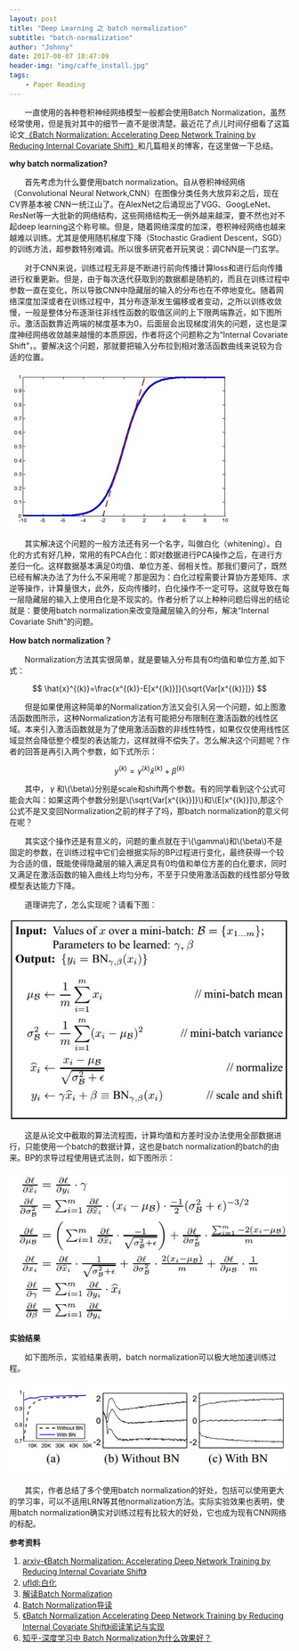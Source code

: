 ```yaml
---
layout: post
title: "Deep Learning 之 batch normalization"
subtitle: "batch-normalization"
author: "Johnny"
date: 2017-08-07 18:47:09
header-img: "img/caffe_install.jpg"
tags:
    - Paper Reading
---
```


&#160; &#160; &#160; &#160;一直使用的各种卷积神经网络模型一般都会使用Batch Normalization，虽然经常使用，但是我对其中的细节一直不是很清楚。最近花了点儿时间仔细看了这篇论文[《Batch Normalization: Accelerating Deep Network Training by Reducing Internal Covariate Shift》][1]和几篇相关的博客，在这里做一下总结。

**why batch normalization?**

&#160; &#160; &#160; &#160;首先考虑为什么要使用batch normalization。自从卷积神经网络（Convolutional Neural Network,CNN）在图像分类任务大放异彩之后，现在CV界基本被
CNN一统江山了。在AlexNet之后涌现出了VGG、GoogLeNet、ResNet等一大批新的网络结构，这些网络结构无一例外越来越深，要不然也对不起deep learning这个称号嘛。但是，随着网络深度的加深，卷积神经网络也越来越难以训练。尤其是使用随机梯度下降（Stochastic Gradient Descent，SGD）的训练方法，超参数特别难调。所以很多研究者开玩笑说：调CNN是一门玄学。

&#160; &#160; &#160; &#160;对于CNN来说，训练过程无非是不断进行前向传播计算loss和进行后向传播进行权重更新。但是，由于每次迭代获取到的数据都是随机的，而且在训练过程中参数一直在变化，所以导致CNN中隐藏层的输入的分布也在不停地变化。随着网络深度加深或者在训练过程中，其分布逐渐发生偏移或者变动，之所以训练收敛慢，一般是整体分布逐渐往非线性函数的取值区间的上下限两端靠近，如下图所示。激活函数靠近两端的梯度基本为0，后面层会出现梯度消失的问题，这也是深度神经网络收敛越来越慢的本质原因，作者将这个问题称之为“Internal Covariate Shift”，。要解决这个问题，那就要把输入分布拉到相对激活函数曲线来说较为合适的位置。

![java-javascript](/img/in-post/batch-normalization/ac.jpg)

&#160; &#160; &#160; &#160;其实解决这个问题的一般方法还有另一个名字，叫做白化（whitening）。白化的方式有好几种，常用的有PCA白化：即对数据进行PCA操作之后，在进行方差归一化。这样数据基本满足0均值、单位方差、弱相关性。那我们要问了，既然已经有解决办法了为什么不采用呢？那是因为：白化过程需要计算协方差矩阵、求逆等操作，计算量很大，此外，反向传播时，白化操作不一定可导。这就导致在每一层隐藏层的输入上使用白化是不现实的。作者分析了以上种种问题后得出的结论就是：要使用batch normalization来改变隐藏层输入的分布，解决“Internal Covariate Shift”的问题。

**How batch normalization？**

&#160; &#160; &#160; &#160;Normalization方法其实很简单，就是要输入分布具有0均值和单位方差,如下式：

$$ \hat{x}^{(k)}=\frac{x^{(k)}-E[x^{(k)}]}{\sqrt{Var[x^{(k)}]}} $$

&#160; &#160; &#160; &#160;但是如果使用这种简单的Normalization方法又会引入另一个问题，如上图激活函数图所示，这种Normalization方法有可能把分布限制在激活函数的线性区域。本来引入激活函数就是为了使用激活函数的非线性特性，如果仅仅使用线性区域显然会降低整个模型的表达能力，这样就得不偿失了。怎么解决这个问题呢？作者的回答是再引入两个参数，如下式所示：

$$ y^{(k)}=\gamma ^{(k)}\hat{x}^{(k)}+\beta ^{(k)} $$

&#160; &#160; &#160; &#160;其中， $\gamma$ 和\\(\beta\\)分别是scale和shift两个参数。有的同学看到这个公式可能会大叫：如果这两个参数分别是\\(\sqrt{Var[x^{(k)}]}\\)和\\(E[x^{(k)}]\\),那这个公式不是又变回Normalization之前的样子了吗，那batch normalization的意义何在呢？

&#160; &#160; &#160; &#160;其实这个操作还是有意义的，问题的重点就在于\\(\gamma\\)和\\(\beta\\)不是固定的参数，在训练过程中它们会根据实际的BP过程进行变化，最终获得一个较为合适的值，既能使得隐藏层的输入满足具有0均值和单位方差的白化要求，同时又满足在激活函数的输入曲线上均匀分布，不至于只使用激活函数的线性部分导致模型表达能力下降。

&#160; &#160; &#160; &#160;道理讲完了，怎么实现呢？请看下图：

![java-javascript](/img/in-post/batch-normalization/formula.jpg)

&#160; &#160; &#160; &#160;这是从论文中截取的算法流程图，计算均值和方差时没办法使用全部数据进行，只能使用一个batch的数据计算，这也是batch normalization的batch的由来。BP的求导过程使用链式法则，如下图所示：

![java-javascript](/img/in-post/batch-normalization/bp.jpg)

**实验结果**

&#160; &#160; &#160; &#160;如下图所示，实验结果表明，batch normalization可以极大地加速训练过程。

![java-javascript](/img/in-post/batch-normalization/result0.jpg)

&#160; &#160; &#160; &#160;其实，作者总结了多个使用batch normalization的好处，包括可以使用更大的学习率，可以不适用LRN等其他normalization方法。实际实验效果也表明，使用batch normalization确实对训练过程有比较大的好处，它也成为现有CNN网络的标配。

**参考资料**

 1. [arxiv-《Batch Normalization: Accelerating Deep Network Training by Reducing Internal Covariate Shift》][2]
 2. [ufldl:白化][3]
 3. [解读Batch Normalization][4]
 4. [Batch Normalization导读][5]
 5. [《Batch Normalization Accelerating Deep Network Training by Reducing Internal Covariate Shift》阅读笔记与实现][6]
 6. [知乎-深度学习中 Batch Normalization为什么效果好？][7]


  [1]: https://arxiv.org/pdf/1502.03167.pdf
  [2]: https://arxiv.org/pdf/1502.03167.pdf
  [3]: http://ufldl.stanford.edu/wiki/index.php/%E7%99%BD%E5%8C%96
  [4]: http://blog.csdn.net/shuzfan/article/details/50723877
  [5]: http://blog.csdn.net/malefactor/article/details/51476961
  [6]: http://blog.csdn.net/happynear/article/details/44238541
  [7]: https://www.zhihu.com/question/38102762?utm_campaign=webshare&utm_source=weibo&utm_medium=zhihu
